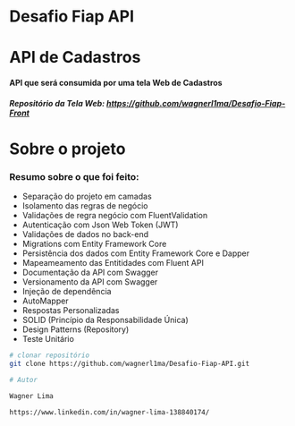 # Desafio Fiap API

# API de Cadastros
#### API que será consumida por uma tela Web de Cadastros
##### Repositório da Tela Web: https://github.com/wagnerl1ma/Desafio-Fiap-Front

# Sobre o projeto

### Resumo sobre o que foi feito:
- Separação do projeto em camadas
- Isolamento das regras de negócio
- Validações de regra negócio com FluentValidation
- Autenticação com Json Web Token (JWT)
- Validações de dados no back-end
- Migrations com Entity Framework Core
- Persistência dos dados com Entity Framework Core e Dapper
- Mapeameamento das Entitidades com Fluent API
- Documentação da API com Swagger
- Versionamento da API com Swagger 
- Injeção de dependência
- AutoMapper
- Respostas Personalizadas
- SOLID (Princípio da Responsabilidade Única)
- Design Patterns (Repository)
- Teste Unitário


```bash
# clonar repositório
git clone https://github.com/wagnerl1ma/Desafio-Fiap-API.git

# Autor

Wagner Lima

https://www.linkedin.com/in/wagner-lima-138840174/
